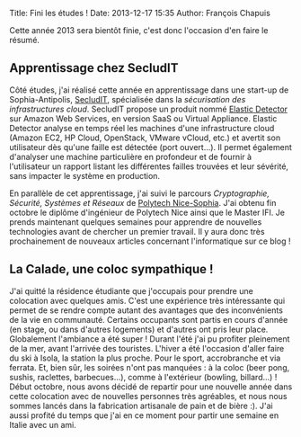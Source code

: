 Title: Fini les études !
Date: 2013-12-17 15:35
Author: François Chapuis

Cette année 2013 sera bientôt finie, c'est donc l'occasion d'en faire le résumé.

Apprentissage chez SecludIT
---------------------------

Côté études, j'ai réalisé cette année en apprentissage dans une start-up de Sophia-Antipolis, [SecludIT](http://secludit.com), spécialisée dans la *sécurisation des infrastructures cloud*. SecludIT propose un produit nommé [Elastic Detector](https://elastic-detector.secludit.com/) sur Amazon Web Services, en version SaaS ou Virtual Appliance. Elastic Detector analyse en temps réel les machines d'une infrastructure cloud (Amazon EC2, HP Cloud, OpenStack, VMware vCloud, etc.) et avertit son utilisateur dès qu'une faille est détectée (port ouvert...). Il permet également d'analyser une machine particulière en profondeur et de fournir à l'utilisateur un rapport listant les différentes failles trouvées et leur sévérité, sans impacter le système en production.

En parallèle de cet apprentissage, j'ai suivi le parcours *Cryptographie, Sécurité, Systèmes et Réseaux* de [Polytech Nice-Sophia](http://www.polytechnice.fr/). J'ai obtenu fin octobre le diplôme d'ingénieur de Polytech Nice ainsi que le Master IFI. Je prends maintenant quelques semaines pour apprendre de nouvelles technologies avant de chercher un premier travail. Il y aura donc très prochainement de nouveaux articles concernant l'informatique sur ce blog !

La Calade, une coloc sympathique !
----------------------------------

J'ai quitté la résidence étudiante que j'occupais pour prendre une colocation avec quelques amis. C'est une expérience très intéressante qui permet de se rendre compte autant des avantages que des inconvénients de la vie en communauté. Certains occupants sont partis en cours d'année (en stage, ou dans d'autres logements) et d'autres ont pris leur place. Globalement l'ambiance a été super ! Durant l'été j'ai pu profiter pleinement de la mer, avant l'arrivée des touristes. L'hiver a été l'occasion d'aller faire du ski à Isola, la station la plus proche. Pour le sport, accrobranche et via ferrata. Et, bien sûr, les soirées n'ont pas manquées : à la coloc (beer pong, sushis, raclettes, barbecues...), comme à l'extérieur (bowling, billard...) ! Début octobre, nous avons décidé de repartir pour une nouvelle année dans cette colocation avec de nouvelles personnes très agréables, et nous nous sommes lancés dans la fabrication artisanale de pain et de bière :). J'ai aussi profité du temps que j'ai en ce moment pour partir une semaine en Italie avec un ami.
